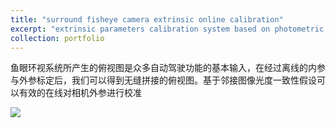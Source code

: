 ```yaml
---
title: "surround fisheye camera extrinsic online calibration"
excerpt: "extrinsic parameters calibration system based on photometric consistence (direct method in vslam) <br/><img src='/images/compare_4.bmp'>"
collection: portfolio
---
```


鱼眼环视系统所产生的俯视图是众多自动驾驶功能的基本输入，在经过离线的内参与外参标定后，我们可以得到无缝拼接的俯视图。基于邻接图像光度一致性假设可以有效的在线对相机外参进行校准

<img src='/images/compare_2.bmp'>